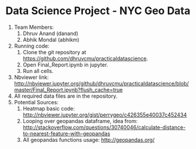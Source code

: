 # Data Science Project - NYC Geo Data

1. Team Members:
	1. Dhruv Anand (danand)
	2. Abhik Mondal (abhikm)
2. Running code:
	1. Clone the git repository at https://github.com/dhruvcmu/practicaldatascience.
	2. Open Final_Report.ipynb in jupyter.
	3. Run all cells.
3. Nbviewer link: http://nbviewer.jupyter.org/github/dhruvcmu/practicaldatascience/blob/master/Final_Report.ipynb?flush_cache=true
4. All required data files are in the repository.
5. Potential Sources:
	1. Heatmap basic code: http://nbviewer.jupyter.org/gist/perrygeo/c426355e40037c452434
	2. Looping over geopandas dataframe, idea from: http://stackoverflow.com/questions/30740046/calculate-distance-to-nearest-feature-with-geopandas
	3. All geopandas functions usage: http://geopandas.org/
